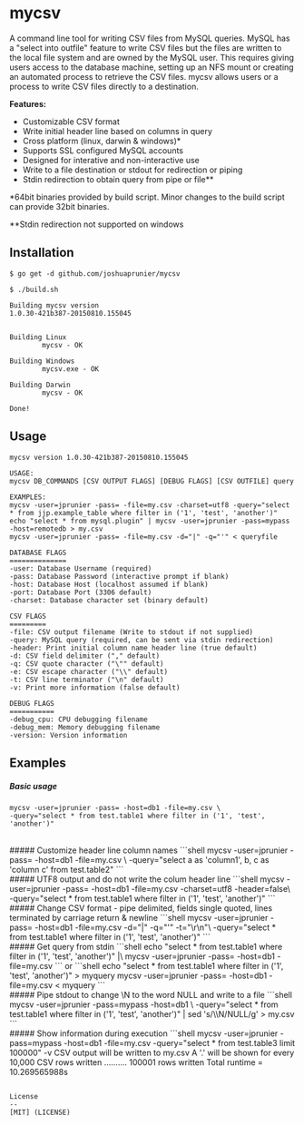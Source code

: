 # mycsv
A command line tool for writing CSV files from MySQL queries. MySQL has a "select into outfile" feature to write CSV files but the files are written to the local file system and are owned by the MySQL user. This requires giving users access to the database machine, setting up an NFS mount or creating an automated process to retrieve the CSV files. mycsv allows users or a process to write CSV files directly to a destination.

**Features:**
* Customizable CSV format
* Write initial header line based on columns in query
* Cross platform (linux, darwin & windows)*
* Supports SSL configured MySQL accounts
* Designed for interative and non-interactive use
* Write to a file destination or stdout for redirection or piping
* Stdin redirection to obtain query from pipe or file**


\*64bit binaries provided by build script. Minor changes to the build script can provide 32bit binaries.

**Stdin redirection not supported on windows

Installation
--
```shell
$ go get -d github.com/joshuaprunier/mycsv

$ ./build.sh

Building mycsv version
1.0.30-421b387-20150810.155045


Building Linux
        mycsv - OK

Building Windows
        mycsv.exe - OK

Building Darwin
        mycsv - OK

Done!
```

Usage
--
```shell
mycsv version 1.0.30-421b387-20150810.155045

USAGE:
mycsv DB_COMMANDS [CSV OUTPUT FLAGS] [DEBUG FLAGS] [CSV OUTFILE] query

EXAMPLES:
mycsv -user=jprunier -pass= -file=my.csv -charset=utf8 -query="select * from jjp.example_table where filter in ('1', 'test', 'another')"
echo "select * from mysql.plugin" | mycsv -user=jprunier -pass=mypass -host=remotedb > my.csv
mycsv -user=jprunier -pass= -file=my.csv -d="|" -q="'" < queryfile

DATABASE FLAGS
==============
-user: Database Username (required)
-pass: Database Password (interactive prompt if blank)
-host: Database Host (localhost assumed if blank)
-port: Database Port (3306 default)
-charset: Database character set (binary default)

CSV FLAGS
=========
-file: CSV output filename (Write to stdout if not supplied)
-query: MySQL query (required, can be sent via stdin redirection)
-header: Print initial column name header line (true default)
-d: CSV field delimiter ("," default)
-q: CSV quote character ("\"" default)
-e: CSV escape character ("\\" default)
-t: CSV line terminator ("\n" default)
-v: Print more information (false default)

DEBUG FLAGS
===========
-debug_cpu: CPU debugging filename
-debug_mem: Memory debugging filename
-version: Version information
```

Examples
--
##### Basic usage
```shell
mycsv -user=jprunier -pass= -host=db1 -file=my.csv \
-query="select * from test.table1 where filter in ('1', 'test', 'another')"
```
<br>
##### Customize header line column names
```shell
mycsv -user=jprunier -pass= -host=db1 -file=my.csv \
-query="select a as 'column1', b, c as 'column c' from test.table2"
```
<br>
##### UTF8 output and do not write the colum header line
```shell
mycsv -user=jprunier -pass= -host=db1 -file=my.csv -charset=utf8 -header=false\
-query="select * from test.table1 where filter in ('1', 'test', 'another')"
```
<br>
##### Change CSV format - pipe delimited, fields single quoted, lines terminated by carriage return & newline
```shell
mycsv -user=jprunier -pass= -host=db1 -file=my.csv -d="|" -q="'" -t="\r\n"\
-query="select * from test.table1 where filter in ('1', 'test', 'another')"
```
<br>
##### Get query from stdin
```shell
echo "select * from test.table1 where filter in ('1', 'test', 'another')" |\
mycsv -user=jprunier -pass= -host=db1 -file=my.csv
```
or
```shell
echo "select * from test.table1 where filter in ('1', 'test', 'another')" > myquery
mycsv -user=jprunier -pass= -host=db1 -file=my.csv < myquery
```
<br>
##### Pipe stdout to change \N to the word NULL and write to a file
```shell
mycsv -user=jprunier -pass=mypass -host=db1 \
-query="select * from test.table1 where filter in ('1', 'test', 'another')" | sed 's/\\N/NULL/g' > my.csv
```
<br>
##### Show information during execution
```shell
mycsv -user=jprunier -pass=mypass -host=db1 -file=my.csv -query="select * from test.table3 limit 100000" -v
CSV output will be written to my.csv
A '.' will be shown for every 10,000 CSV rows written
..........
100001 rows written
Total runtime = 10.269565988s

```

License
--
[MIT] (LICENSE)


